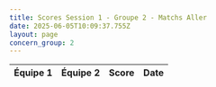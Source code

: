 ```yaml
---
title: Scores Session 1 - Groupe 2 - Matchs Aller
date: 2025-06-05T10:09:37.755Z
layout: page
concern_group: 2
---
```




| Équipe 1 | Équipe 2 | Score | Date |
|----------|----------|-------|------|

